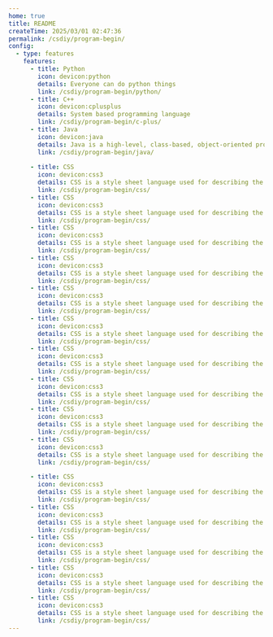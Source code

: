 ```yaml
---
home: true
title: README
createTime: 2025/03/01 02:47:36
permalink: /csdiy/program-begin/
config:
  - type: features
    features:
      - title: Python
        icon: devicon:python
        details: Everyone can do python things
        link: /csdiy/program-begin/python/
      - title: C++
        icon: devicon:cplusplus
        details: System based programming language
        link: /csdiy/program-begin/c-plus/
      - title: Java
        icon: devicon:java
        details: Java is a high-level, class-based, object-oriented programming language
        link: /csdiy/program-begin/java/
      
      - title: CSS
        icon: devicon:css3
        details: CSS is a style sheet language used for describing the presentation of a document written in a markup language
        link: /csdiy/program-begin/css/
      - title: CSS
        icon: devicon:css3
        details: CSS is a style sheet language used for describing the presentation of a document written in a markup language
        link: /csdiy/program-begin/css/
      - title: CSS
        icon: devicon:css3
        details: CSS is a style sheet language used for describing the presentation of a document written in a markup language
        link: /csdiy/program-begin/css/
      - title: CSS
        icon: devicon:css3
        details: CSS is a style sheet language used for describing the presentation of a document written in a markup language
        link: /csdiy/program-begin/css/
      - title: CSS
        icon: devicon:css3
        details: CSS is a style sheet language used for describing the presentation of a document written in a markup language
        link: /csdiy/program-begin/css/
      - title: CSS
        icon: devicon:css3
        details: CSS is a style sheet language used for describing the presentation of a document written in a markup language
        link: /csdiy/program-begin/css/
      - title: CSS
        icon: devicon:css3
        details: CSS is a style sheet language used for describing the presentation of a document written in a markup language
        link: /csdiy/program-begin/css/
      - title: CSS
        icon: devicon:css3
        details: CSS is a style sheet language used for describing the presentation of a document written in a markup language
        link: /csdiy/program-begin/css/
      - title: CSS
        icon: devicon:css3
        details: CSS is a style sheet language used for describing the presentation of a document written in a markup language
        link: /csdiy/program-begin/css/
      - title: CSS
        icon: devicon:css3
        details: CSS is a style sheet language used for describing the presentation of a document written in a markup language
        link: /csdiy/program-begin/css/

      - title: CSS
        icon: devicon:css3
        details: CSS is a style sheet language used for describing the presentation of a document written in a markup language
        link: /csdiy/program-begin/css/
      - title: CSS
        icon: devicon:css3
        details: CSS is a style sheet language used for describing the presentation of a document written in a markup language
        link: /csdiy/program-begin/css/
      - title: CSS
        icon: devicon:css3
        details: CSS is a style sheet language used for describing the presentation of a document written in a markup language
        link: /csdiy/program-begin/css/
      - title: CSS
        icon: devicon:css3
        details: CSS is a style sheet language used for describing the presentation of a document written in a markup language
        link: /csdiy/program-begin/css/
      - title: CSS
        icon: devicon:css3
        details: CSS is a style sheet language used for describing the presentation of a document written in a markup language
        link: /csdiy/program-begin/css/
---
```

